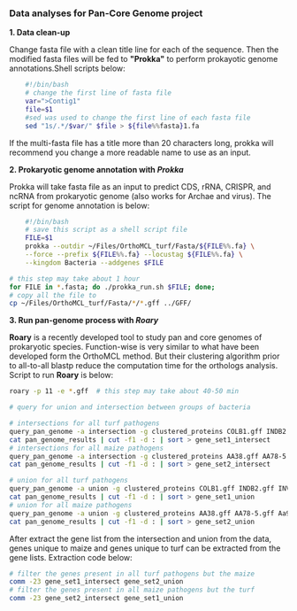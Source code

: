 ### Data analyses for Pan-Core Genome project
**1\. Data clean-up**

Change fasta file with a clean title line for each of the sequence. Then the modified fasta files will be fed to **"Prokka"** to perform prokayotic genome annotations.Shell scripts below:

```bash
    #!/bin/bash
    # change the first line of fasta file
    var=">Contig1"
    file=$1
    #sed was used to change the first line of each fasta file
    sed "1s/.*/$var/" $file > ${file%%fasta}1.fa
```

If the multi-fasta file has a title more than 20 characters long, prokka will recommend you change a more readable name to use as an input.

**2\. Prokaryotic genome annotation with _Prokka_**

Prokka will take fasta file as an input to predict CDS, rRNA, CRISPR, and ncRNA from prokaryotic genome (also works for Archae and virus). The script for genome annotation is below:

```bash
    #!/bin/bash
    # save this script as a shell script file
    FILE=$1
    prokka --outdir ~/Files/OrthoMCL_turf/Fasta/${FILE%%.fa} \
    --force --prefix ${FILE%%.fa} --locustag ${FILE%%.fa} \
    --kingdom Bacteria --addgenes $FILE

```

```bash
# this step may take about 1 hour
for FILE in *.fasta; do ./prokka_run.sh $FILE; done;
# copy all the file to
cp ~/Files/OrthoMCL_turf/Fasta/*/*.gff ../GFF/

```

**3\. Run pan-genome process with _Roary_**

**Roary** is a recently developed tool to study pan and core genomes of prokaryotic species. Function-wise is very similar to what have been developed form the OrthoMCL method. But their clustering algorithm prior to all-to-all blastp reduce the computation time for the orthologs analysis. Script to run **Roary** is below:

```bash
roary -p 11 -e *.gff  # this step may take about 40-50 min

# query for union and intersection between groups of bacteria

# intersections for all turf pathogens
query_pan_genome -a intersection -g clustered_proteins COLB1.gff INDB2.gff INV.gff KL3.gff MDB1.gff NCT3.gff QH1.gff QHB1.gff Sa2.gff SF12.gff SH7.gff MOR.gff
cat pan_genome_results | cut -f1 -d : | sort > gene_set1_intersect
# intersections for all maize pathogens
query_pan_genome -a intersection -g clustered_proteins AA38.gff AA78-5.gff Aa99-2.gff
cat pan_genome_results | cut -f1 -d : | sort > gene_set2_intersect

# union for all turf pathogens
query_pan_genome -a union -g clustered_proteins COLB1.gff INDB2.gff INV.gff KL3.gff MDB1.gff NCT3.gff QH1.gff QHB1.gff Sa2.gff SF12.gff SH7.gff MOR.gff
cat pan_genome_results | cut -f1 -d : | sort > gene_set1_union
# union for all maize pathogens
query_pan_genome -a union -g clustered_proteins AA38.gff AA78-5.gff Aa99-2.gff
cat pan_genome_results | cut -f1 -d : | sort > gene_set2_union

```

After extract the gene list from the intersection and union from the data, genes unique to maize and genes unique to turf can be extracted from the gene lists. Extraction code below:

```bash
# filter the genes present in all turf pathogens but the maize
comm -23 gene_set1_intersect gene_set2_union
# filter the genes present in all maize pathogens but the turf
comm -23 gene_set2_intersect gene_set1_union
```
